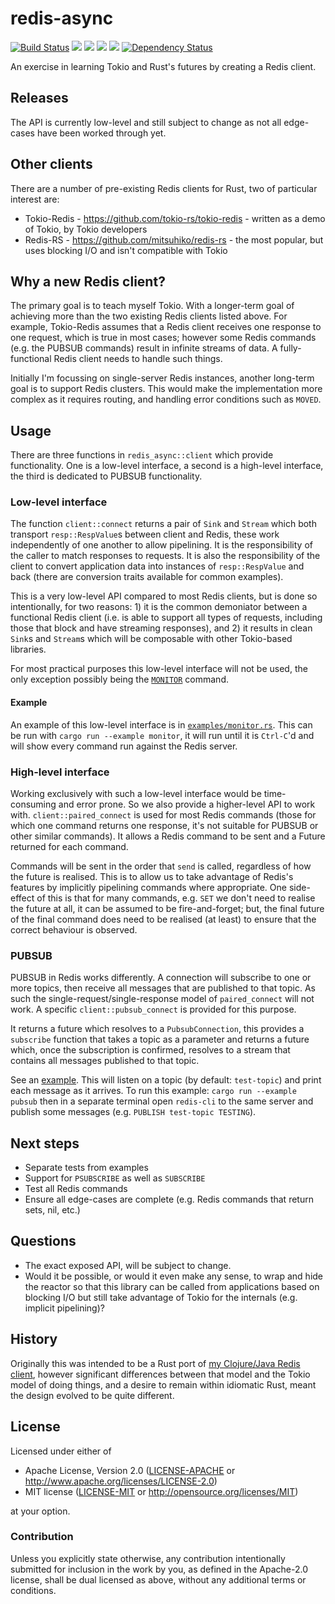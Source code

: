 # redis-async

[![Build Status](https://travis-ci.org/benashford/redis-async-rs.svg?branch=master)](https://travis-ci.org/benashford/redis-async-rs)
[![](http://meritbadge.herokuapp.com/redis-async)](https://crates.io/crates/redis-async)
[![](https://img.shields.io/crates/d/redis-async.svg)](https://crates.io/crates/redis-async)
[![](https://img.shields.io/crates/dv/redis-async.svg)](https://crates.io/crates/redis-async)
[![](https://docs.rs/redis-async/badge.svg)](https://docs.rs/redis-async/)
[![Dependency Status](https://dependencyci.com/github/benashford/redis-async-rs/badge)](https://dependencyci.com/github/benashford/redis-async-rs)

An exercise in learning Tokio and Rust's futures by creating a Redis client.

## Releases

The API is currently low-level and still subject to change as not all edge-cases have been worked through yet.

## Other clients

There are a number of pre-existing Redis clients for Rust, two of particular interest are:

* Tokio-Redis - https://github.com/tokio-rs/tokio-redis - written as a demo of Tokio, by Tokio developers
* Redis-RS - https://github.com/mitsuhiko/redis-rs - the most popular, but uses blocking I/O and isn't compatible with Tokio

## Why a new Redis client?

The primary goal is to teach myself Tokio.  With a longer-term goal of achieving more than the two existing Redis clients listed above.  For example, Tokio-Redis assumes that a Redis client receives one response to one request, which is true in most cases; however some Redis commands (e.g. the PUBSUB commands) result in infinite streams of data.  A fully-functional Redis client needs to handle such things.

Initially I'm focussing on single-server Redis instances, another long-term goal is to support Redis clusters.  This would make the implementation more complex as it requires routing, and handling error conditions such as `MOVED`.

## Usage

There are three functions in `redis_async::client` which provide functionality.  One is a low-level interface, a second is a high-level interface, the third is dedicated to PUBSUB functionality.

### Low-level interface

The function `client::connect` returns a pair of `Sink` and `Stream` which both transport `resp::RespValue`s between client and Redis, these work independently of one another to allow pipelining.  It is the responsibility of the caller to match responses to requests.  It is also the responsibility of the client to convert application data into instances of `resp::RespValue` and back (there are conversion traits available for common examples).

This is a very low-level API compared to most Redis clients, but is done so intentionally, for two reasons: 1) it is the common demoniator between a functional Redis client (i.e. is able to support all types of requests, including those that block and have streaming responses), and 2) it results in clean `Sink`s and `Stream`s which will be composable with other Tokio-based libraries.

For most practical purposes this low-level interface will not be used, the only exception possibly being the [`MONITOR`](https://redis.io/commands/monitor) command.

#### Example

An example of this low-level interface is in [`examples/monitor.rs`](examples/monitor.rs).  This can be run with `cargo run --example monitor`, it will run until it is `Ctrl-C`'d and will show every command run against the Redis server.

### High-level interface

Working exclusively with such a low-level interface would be time-consuming and error prone.  So we also provide a higher-level API to work with.  `client::paired_connect` is used for most Redis commands (those for which one command returns one response, it's not suitable for PUBSUB or other similar commands).  It allows a Redis command to be sent and a Future returned for each command.

Commands will be sent in the order that `send` is called, regardless of how the future is realised.  This is to allow us to take advantage of Redis's features by implicitly pipelining commands where appropriate.  One side-effect of this is that for many commands, e.g. `SET` we don't need to realise the future at all, it can be assumed to be fire-and-forget; but, the final future of the final command does need to be realised (at least) to ensure that the correct behaviour is observed.

### PUBSUB

PUBSUB in Redis works differently.  A connection will subscribe to one or more topics, then receive all messages that are published to that topic.  As such the single-request/single-response model of `paired_connect` will not work.  A specific `client::pubsub_connect` is provided for this purpose.

It returns a future which resolves to a `PubsubConnection`, this provides a `subscribe` function that takes a topic as a parameter and returns a future which, once the subscription is confirmed, resolves to a stream that contains all messages published to that topic.

See an [example](examples/pubsub.rs).  This will listen on a topic (by default: `test-topic`) and print each message as it arrives.  To run this example: `cargo run --example pubsub` then in a separate terminal open `redis-cli` to the same server and publish some messages (e.g. `PUBLISH test-topic TESTING`).

## Next steps

* Separate tests from examples
* Support for `PSUBSCRIBE` as well as `SUBSCRIBE`
* Test all Redis commands
* Ensure all edge-cases are complete (e.g. Redis commands that return sets, nil, etc.)

## Questions

* The exact exposed API, will be subject to change.
* Would it be possible, or would it even make any sense, to wrap and hide the reactor so that this library can be called from applications based on blocking I/O but still take advantage of Tokio for the internals (e.g. implicit pipelining)?

## History

Originally this was intended to be a Rust port of [my Clojure/Java Redis client](https://github.com/benashford/redis-async), however significant differences between that model and the Tokio model of doing things, and a desire to remain within idiomatic Rust, meant the design evolved to be quite different.

## License

Licensed under either of

* Apache License, Version 2.0 ([LICENSE-APACHE](LICENSE-APACHE) or http://www.apache.org/licenses/LICENSE-2.0)
* MIT license ([LICENSE-MIT](LICENSE-MIT) or http://opensource.org/licenses/MIT)

at your option.

### Contribution

Unless you explicitly state otherwise, any contribution intentionally submitted
for inclusion in the work by you, as defined in the Apache-2.0 license, shall be dual licensed as above, without any
additional terms or conditions.
